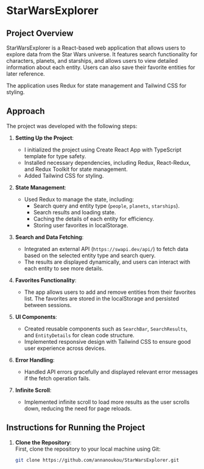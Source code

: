# StarWarsExplorer

## Project Overview

StarWarsExplorer is a React-based web application that allows users to explore data from the Star Wars universe. It features search functionality for characters, planets, and starships, and allows users to view detailed information about each entity. Users can also save their favorite entities for later reference.

The application uses Redux for state management and Tailwind CSS for styling.

## Approach

The project was developed with the following steps:

1. **Setting Up the Project**:  
   - I initialized the project using Create React App with TypeScript template for type safety.
   - Installed necessary dependencies, including Redux, React-Redux, and Redux Toolkit for state management.
   - Added Tailwind CSS for styling.

2. **State Management**:  
   - Used Redux to manage the state, including:
     - Search query and entity type (`people`, `planets`, `starships`).
     - Search results and loading state.
     - Caching the details of each entity for efficiency.
     - Storing user favorites in localStorage.
   
3. **Search and Data Fetching**:  
   - Integrated an external API (`https://swapi.dev/api/`) to fetch data based on the selected entity type and search query.
   - The results are displayed dynamically, and users can interact with each entity to see more details.

4. **Favorites Functionality**:  
   - The app allows users to add and remove entities from their favorites list. The favorites are stored in the localStorage and persisted between sessions.

5. **UI Components**:  
   - Created reusable components such as `SearchBar`, `SearchResults`, and `EntityDetails` for clean code structure.
   - Implemented responsive design with Tailwind CSS to ensure good user experience across devices.

6. **Error Handling**:  
   - Handled API errors gracefully and displayed relevant error messages if the fetch operation fails.

7. **Infinite Scroll**:  
   - Implemented infinite scroll to load more results as the user scrolls down, reducing the need for page reloads.

## Instructions for Running the Project

1. **Clone the Repository**:  
   First, clone the repository to your local machine using Git:

   ```bash
   git clone https://github.com/annanoukou/StarWarsExplorer.git
